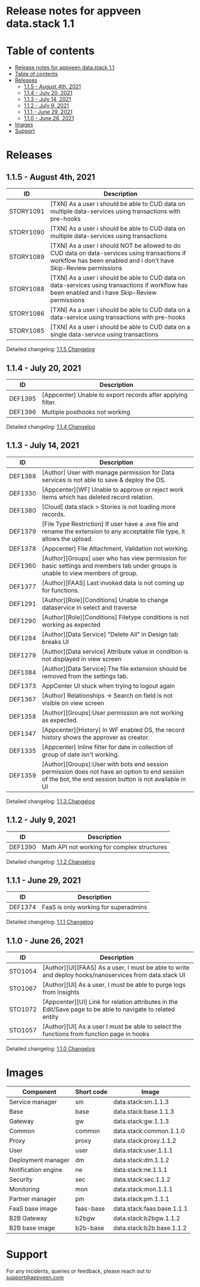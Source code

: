 # Release notes for appveen data.stack 1.1

# Table of contents

- [Release notes for appveen data.stack 1.1](#release-notes-for-appveen-datastack-11)
- [Table of contents](#table-of-contents)
- [Releases](#releases)
	- [1.1.5 - August 4th, 2021](#115---august-4th-2021)
	- [1.1.4 - July 20, 2021](#114---july-20-2021)
	- [1.1.3 - July 14, 2021](#113---july-14-2021)
	- [1.1.2 - July 9, 2021](#112---july-9-2021)
	- [1.1.1 - June 29, 2021](#111---june-29-2021)
	- [1.1.0 - June 26, 2021](#110---june-26-2021)
- [Images](#images)
- [Support](#support)

# Releases

## 1.1.5 - August 4th, 2021

| ID | Description | 
|-|-|
| STORY1091 | \[TXN\] As a user i should be able to CUD data on multiple data-services using transactions with pre-hooks |
| STORY1090 | \[TXN\] As a user i should be able to CUD data on multiple data-services using transactions |
| STORY1089 | \[TXN\] As a user i should NOT be allowed to do CUD data on data-services using transactions if workflow has been enabled and i don't have Skip-Review permissions |
| STORY1088 | \[TXN\] As a user i should be able to CUD data on data-services using transactions if workflow has been enabled and i have Skip-Review permissions |
| STORY1086 | \[TXN\] As a user i should be able to CUD data on a data-service using transactions with pre-hooks |
| STORY1085 | \[TXN\] As a user i should be able to CUD data on a single data-service using transactions |

Detailed changelog: [1.1.5 Changelog](./1.1.5-Changelog.md)

## 1.1.4 - July 20, 2021

| ID | Description |
|-|-|
| DEF1395 | \[Appcenter\] Unable to export records after applying filter. |
| DEF1396 | Multiple posthooks not working |

Detailed changelog: [1.1.4 Changelog](./1.1.4-Changelog.md)

## 1.1.3 - July 14, 2021

| ID | Description |
|-|-|
| DEF1388 | \[Author\] User with manage permission for Data services is not able to save & deploy the DS. |
| DEF1330 | \[Appcenter\]\[WF\] Unable to approve or reject work items which has deleted record relation. |
| DEF1380 | \[Cloud\] data.stack > Stories is not loading more records. |
| DEF1379 | \[File Type Restriction\] If user have a  .exe file and rename the extension to any acceptable file type, it allows the upload. |
| DEF1378 | \[Appcenter\] File Attachment, Validation not working. |
| DEF1360 | \[Author\]\[Groups\] user who has view permission for basic settings and members tab under groups is unable to view members of group. |
| DEF1377 | \[Author\]\[FAAS\] Last invoked data is not coming up for functions. |
| DEF1291 | \[Author\]\[Role\]\[Conditions\] Unable to change dataservice in select and traverse  |
| DEF1290 | \[Author\]\[Role\]\[Conditions\] Filetype conditions is not working as expected  |
| DEF1284 | \[Author\]\[Data Service\] "Delete All" in Design tab breaks UI |
| DEF1279 | \[Author\]\[Data service\] Attribute value in condition is not displayed in view screen |
| DEF1384 | \[Author\]\[Data Service\]:The file extension should be removed from the settings tab. |
| DEF1373 | AppCenter UI stuck when trying to logout again |
| DEF1367 | \[Author\] Relationships -> Search on field is not visible on view screen |
| DEF1358 | \[Author\]\[Groups\]:User permission are not working as expected. |
| DEF1347 | \[Appcenter\]\[History\] In WF enabled DS, the record history shows the approver as creator. |
| DEF1335 | \[Appcenter\] Inline filter for date in collection of group of date isn't working. |
| DEF1359 | \[Author\]\[Groups\]:User with bots end session permission does not have an option to end session of the bot, the end session button is not available in UI |

Detailed changelog: [1.1.3 Changelog](./1.1.3-Changelog.md)

## 1.1.2 - July 9, 2021

| ID | Description |
|-|-|
| DEF1390 |	Math API not working for complex structures |

Detailed changelog: [1.1.2 Changelog](./1.1.2-Changelog.md)

## 1.1.1 - June 29, 2021

| ID | Description |
|-|-|
| DEF1374 |	FaaS is only working for superadmins |

Detailed changelog: [1.1.1 Changelog](./1.1.1-Changelog.md)

## 1.1.0 - June 26, 2021

| ID | Description |
|-|-|
| STO1054 | [Author][UI][FAAS] As a user, I must be able to write and deploy hooks/nanoservices from data.stack UI |
| STO1067 | [Author][UI] As a user, I must be able to purge logs from Insights |
| STO1072 | [Appcenter][UI] Link for relation attributes in the Edit/Save page to be able to navigate to related entity |
| STO1057 | [Author][UI] As a user I must be able to select the functions from function page in hooks |

Detailed changelog: [1.1.0 Changelog](./1.1.0-Changelog.md)

# Images

| Component | Short code | Image |
|--|--|--|
| Service manager | sm | data.stack:sm.1.1.3 |
| Base | base | data.stack:base.1.1.3 |
| Gateway | gw | data.stack:gw.1.1.3 |
| Common | common | data.stack:common.1.1.0 |
| Proxy | proxy | data.stack:proxy.1.1.2 |
| User | user | data.stack:user.1.1.1 |
| Deployment manager | dm | data.stack:dm.1.1.2 |
| Notification engine | ne | data.stack:ne.1.1.1 |
| Security | sec | data.stack:sec.1.1.2 |
| Monitoring | mon | data.stack:mon.1.1.1 |
| Partner manager | pm | data.stack:pm.1.1.1 |
| FaaS base image | faas-base | data.stack:faas.base.1.1.1 |
| B2B Gateway | b2bgw | data.stack:b2bgw.1.1.2 |
| B2B base image| b2b-base | data.stack:b2b.base.1.1.2 |

# Support

For any incidents, queries or feedback, please reach out to support@appveen.com
